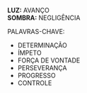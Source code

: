 **LUZ:** AVANÇO  
**SOMBRA:** NEGLIGÊNCIA

PALAVRAS-CHAVE:
- DETERMINAÇÃO
- ÍMPETO
- FORÇA DE VONTADE
- PERSEVERANÇA
- PROGRESSO
- CONTROLE